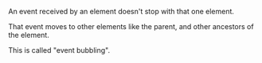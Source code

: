 An event received by an element doesn't stop with that one element. 

That event moves to other elements like the parent, and other ancestors of the element. 

This is called "event bubbling".